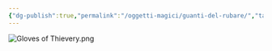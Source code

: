 ```yaml
---
{"dg-publish":true,"permalink":"/oggetti-magici/guanti-del-rubare/","tags":["Oggetti"],"noteIcon":"3"}
---
```



![Gloves of Thievery.png](/img/user/Assets/Gloves%20of%20Thievery.png)